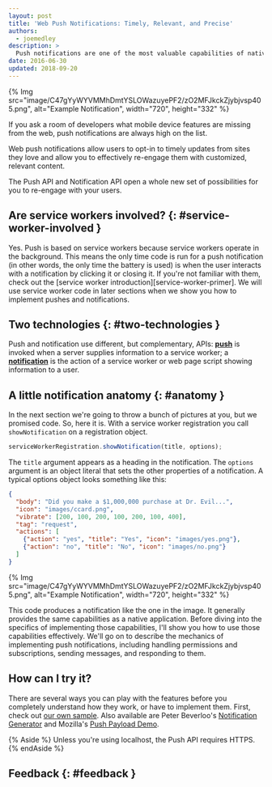 ```yaml
---
layout: post
title: 'Web Push Notifications: Timely, Relevant, and Precise'
authors:
  - joemedley
description: >
  Push notifications are one of the most valuable capabilities of native apps, and this capability is now available on the web. To get the most out of them, notifications need to be timely, precise, and relevant.
date: 2016-06-30
updated: 2018-09-20
---
```


{% Img src="image/C47gYyWYVMMhDmtYSLOWazuyePF2/zO2MFJkckZjybjvsp405.png", alt="Example Notification", width="720", height="332" %}

If you ask a room of developers what mobile device features are missing from
the web, push notifications are always high on the list.

Web push notifications allow users to opt-in to timely updates from sites
they love and allow you to effectively re-engage them with customized,
relevant content.

The Push API and Notification API open a whole new set of possibilities for
you to re-engage with your users.

## Are service workers involved? {: #service-worker-involved }

Yes. Push is based on service workers because service workers operate in the
background. This means the only time code is run for a push notification (in
other words, the only time the battery is used) is when the user interacts with
a notification by clicking it or closing it. If you're not familiar with them,
check out the [service worker introduction][service-worker-primer]. We will use
service worker code in later sections when we show you how to implement pushes
and notifications.

## Two technologies {: #two-technologies }

Push and notification use different, but complementary, APIs:
[**push**](https://developer.mozilla.org/docs/Web/API/Push_API) is
invoked when a server supplies information to a service worker; a
[**notification**](https://developer.mozilla.org/docs/Web/API/Notifications_API)
is the action of a service worker or web page script showing information
to a user.

## A little notification anatomy {: #anatomy }

In the next section we're going to throw a bunch of pictures at you, but we
promised code. So, here it is. With a service worker registration you call
`showNotification` on a registration object.

```js
serviceWorkerRegistration.showNotification(title, options);
```

The `title` argument appears as a heading in the notification. The `options`
argument is an object literal that sets the other properties of a notification.
A typical options object looks something like this:

```json
{
  "body": "Did you make a $1,000,000 purchase at Dr. Evil...",
  "icon": "images/ccard.png",
  "vibrate": [200, 100, 200, 100, 200, 100, 400],
  "tag": "request",
  "actions": [
    {"action": "yes", "title": "Yes", "icon": "images/yes.png"},
    {"action": "no", "title": "No", "icon": "images/no.png"}
  ]
}
```

{% Img src="image/C47gYyWYVMMhDmtYSLOWazuyePF2/zO2MFJkckZjybjvsp405.png", alt="Example Notification", width="720", height="332" %}

This code produces a notification like the one in the image. It generally
provides the same capabilities as a native application. Before diving into the
specifics of implementing those capabilities, I'll show you how to use those
capabilities effectively. We'll go on to describe the mechanics of
implementing push notifications, including handling permissions and
subscriptions, sending messages, and responding to them.

## How can I try it?

There are several ways you can play with the features before you completely
understand how they work, or have to implement them. First, check out
[our own sample](https://github.com/GoogleChrome/samples/tree/gh-pages/push-messaging-and-notifications).
Also available are Peter Beverloo's
[Notification Generator](https://tests.peter.sh/notification-generator/)
and Mozilla's [Push Payload Demo](https://serviceworke.rs/push-payload_demo.html).

{% Aside %}
Unless you're using localhost, the Push API requires HTTPS.
{% endAside %}

## Feedback {: #feedback }
